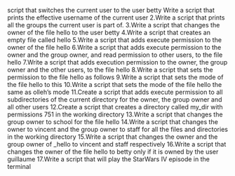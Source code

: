  script that switches the current user to the user betty
Write a script that prints the effective username of the current user
2.Write a script that prints all the groups the current user is part of.
3.Write a script that changes the owner of the file hello to the user betty
4.Write a script that creates an empty file called hello
5.Write a script that adds execute permission to the owner of the file hello
6.Write a script that adds execute permission to the owner and the group owner, and read permission to other users, to the file hello
7.Write a script that adds execution permission to the owner, the group owner and the other users, to the file hello
8.Write a script that sets the permission to the file hello as follows
9.Write a script that sets the mode of the file hello to this
10.Write a script that sets the mode of the file hello the same as olleh’s mode
11.Create a script that adds execute permission to all subdirectories of the current directory for the owner, the group owner and all other users
12.Create a script that creates a directory called my_dir with permissions 751 in the working directory
13.Write a script that changes the group owner to school for the file hello
14.Write a script that changes the owner to vincent and the group owner to staff for all the files and directories in the working directory
15.Write a script that changes the owner and the group owner of _hello to vincent and staff respectively
16.Write a script that changes the owner of the file hello to betty only if it is owned by the user guillaume
17.Write a script that will play the StarWars IV episode in the terminal
